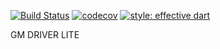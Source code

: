 [![Build Status](https://app.bitrise.io/app/5905e6cb0a830d5f/status.svg?token=hVa033InYwtRV9a3OoPgng&branch=main)](https://app.bitrise.io/app/5905e6cb0a830d5f)
[![codecov](https://codecov.io/gh/rodrigobastosv/gmdl/branch/main/graph/badge.svg?token=7Ji1MxmsQb)](https://codecov.io/gh/rodrigobastosv/gmdl)
[![style: effective dart](https://img.shields.io/badge/style-effective_dart-40c4ff.svg)](https://github.com/tenhobi/effective_dart)

GM DRIVER LITE